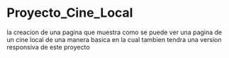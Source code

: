 # Proyecto_Cine_Local
la creacion de una pagina que muestra como se puede ver una pagina de un cine local de una manera basica
en la cual tambien tendra una version responsiva de este proyecto
